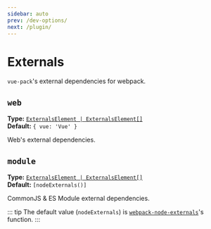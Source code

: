 ```yaml
---
sidebar: auto
prev: /dev-options/
next: /plugin/
---
```


# Externals

`vue-pack`'s external dependencies for webpack.

## `web`
**Type:** [`ExternalsElement | ExternalsElement[]`](https://webpack.js.org/configuration/externals/)  
**Default:** `{ vue: 'Vue' }`

Web's external dependencies.

## `module`
**Type:** [`ExternalsElement | ExternalsElement[]`](https://webpack.js.org/configuration/externals/)  
**Default:** `[nodeExternals()]`

CommonJS & ES Module external dependencies.

::: tip
The default value (`nodeExternals`) is [`webpack-node-externals`](https://github.com/liady/webpack-node-externals)'s function.
:::
